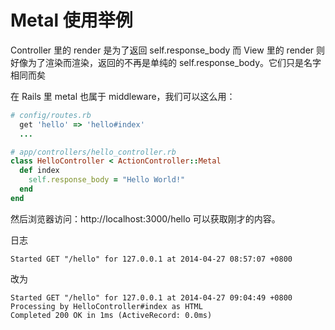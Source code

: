# Metal 使用举例

Controller 里的 render 是为了返回 self.response_body
而 View 里的 render 则好像为了渲染而渲染，返回的不再是单纯的 self.response_body。它们只是名字相同而矣


在 Rails 里 metal 也属于 middleware，我们可以这么用：

```ruby
# config/routes.rb
  get 'hello' => 'hello#index'
  ...
```

```ruby
# app/controllers/hello_controller.rb
class HelloController < ActionController::Metal
  def index
    self.response_body = "Hello World!"
  end
end
```

然后浏览器访问：http://localhost:3000/hello 可以获取刚才的内容。

日志

    Started GET "/hello" for 127.0.0.1 at 2014-04-27 08:57:07 +0800

改为

```
Started GET "/hello" for 127.0.0.1 at 2014-04-27 09:04:49 +0800
Processing by HelloController#index as HTML
Completed 200 OK in 1ms (ActiveRecord: 0.0ms)
```
